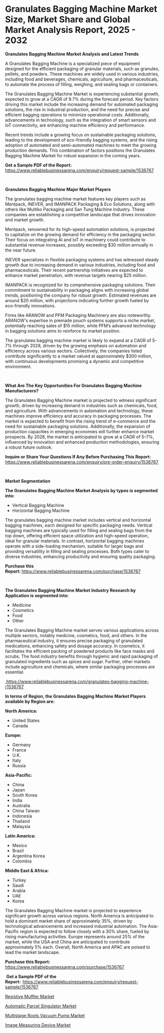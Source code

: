 <p><h1>Granulates Bagging Machine Market Size, Market Share and Global Market Analysis Report, 2025 - 2032</h1></p><p><strong>Granulates Bagging Machine Market Analysis and Latest Trends</strong></p>
<p><p>A Granulates Bagging Machine is a specialized piece of equipment designed for the efficient packaging of granular materials, such as granules, pellets, and powders. These machines are widely used in various industries, including food and beverages, chemicals, agriculture, and pharmaceuticals, to automate the process of filling, weighing, and sealing bags or containers.</p><p>The Granulates Bagging Machine Market is experiencing substantial growth, expected to grow at a CAGR of 9.7% during the forecast period. Key factors driving this market include the increasing demand for automated packaging solutions, the rise in industrial production, and the need for precise and efficient bagging operations to minimize operational costs. Additionally, advancements in technology, such as the integration of smart sensors and IoT connectivity, are enhancing machine efficiency and performance. </p><p>Recent trends include a growing focus on sustainable packaging solutions, leading to the development of eco-friendly bagging systems, and the rising adoption of automated and semi-automated machines to meet the growing production demands. This combination of factors positions the Granulates Bagging Machine Market for robust expansion in the coming years.</p></p>
<p><strong>Get a Sample PDF of the Report:&nbsp;</strong> <a href="https://www.reliablebusinessarena.com/enquiry/request-sample/1536767?utm_campaign=2133&utm_medium=2&utm_source=Github&utm_content=ia&utm_term=11042025&utm_id=granulates-bagging-machine">https://www.reliablebusinessarena.com/enquiry/request-sample/1536767</a></p>
<p>&nbsp;</p>
<p><strong>Granulates Bagging Machine Major Market Players</strong></p>
<p><p>The granulates bagging machine market features key players such as Mentpack, INEVER, and IMANPACK Packaging & Eco Solutions, along with others like Multiko Packaging and San Tung Machine Industry. These companies are establishing a competitive landscape that drives innovation and market growth.</p><p>Mentpack, renowned for its high-speed automation solutions, is projected to capitalize on the growing demand for efficiency in the packaging sector. Their focus on integrating AI and IoT in machinery could contribute to substantial revenue increases, possibly exceeding $30 million annually in the near future.</p><p>INEVER specializes in flexible packaging systems and has witnessed steady growth due to increasing demand in various industries, including food and pharmaceuticals. Their recent partnership initiatives are expected to enhance market penetration, with revenue targets nearing $25 million.</p><p>IMANPACK is recognized for its comprehensive packaging solutions. Their commitment to sustainability in packaging aligns with increasing global trends, positioning the company for robust growth. Estimated revenues are around $20 million, with projections indicating further growth fueled by eco-friendly innovations.</p><p>Firms like ARANOW and PFM Packaging Machinery are also noteworthy. ARANOW's expertise in premade pouch systems supports a niche market, potentially reaching sales of $15 million, while PFM’s advanced technology in bagging solutions aims to reinforce its market position.</p><p>The granulates bagging machine market is likely to expand at a CAGR of 5-7% through 2028, driven by the growing emphasis on automation and efficiency across various sectors. Collectively, the companies listed contribute significantly to a market valued at approximately $300 million, with continuous developments promising a dynamic and competitive environment.</p></p>
<p>&nbsp;</p>
<p><strong>What Are The Key Opportunities For Granulates Bagging Machine Manufacturers?</strong></p>
<p><p>The Granulates Bagging Machine market is projected to witness significant growth, driven by increasing demand in industries such as chemicals, food, and agriculture. With advancements in automation and technology, these machines improve efficiency and accuracy in packaging processes. The market is expected to benefit from the rising trend of e-commerce and the need for sustainable packaging solutions. Additionally, the expansion of production capacities in emerging economies will further enhance market prospects. By 2028, the market is anticipated to grow at a CAGR of 5–7%, influenced by innovation and enhanced production methodologies, ensuring a robust future outlook.</p></p>
<p><strong>Inquire or Share Your Questions If Any Before Purchasing This Report:</strong> <a href="https://www.reliablebusinessarena.com/enquiry/pre-order-enquiry/1536767?utm_campaign=2133&utm_medium=2&utm_source=Github&utm_content=ia&utm_term=11042025&utm_id=granulates-bagging-machine">https://www.reliablebusinessarena.com/enquiry/pre-order-enquiry/1536767</a></p>
<p>&nbsp;</p>
<p><strong>Market Segmentation</strong></p>
<p><strong>The Granulates Bagging Machine Market Analysis by types is segmented into:</strong></p>
<p><ul><li>Vertical Bagging Machine</li><li>Horizontal Bagging Machine</li></ul></p>
<p><p>The granulates bagging machine market includes vertical and horizontal bagging machines, each designed for specific packaging needs. Vertical bagging machines are typically used for filling and sealing bags from the top down, offering efficient space utilization and high-speed operation, ideal for granular materials. In contrast, horizontal bagging machines operate with a side-loading mechanism, suitable for larger bags and providing versatility in filling and sealing processes. Both types cater to diverse industries, enhancing productivity and ensuring quality packaging.</p></p>
<p><strong>Purchase this Report:&nbsp;</strong><a href="https://www.reliablebusinessarena.com/purchase/1536767?utm_campaign=2133&utm_medium=2&utm_source=Github&utm_content=ia&utm_term=11042025&utm_id=granulates-bagging-machine">https://www.reliablebusinessarena.com/purchase/1536767</a></p>
<p>&nbsp;</p>
<p><strong>The Granulates Bagging Machine Market Industry Research by Application is segmented into:</strong></p>
<p><ul><li>Medicine</li><li>Cosmetics</li><li>Food</li><li>Other</li></ul></p>
<p><p>The Granulates Bagging Machine market serves various applications across multiple sectors, notably medicine, cosmetics, food, and others. In the pharmaceutical industry, it ensures precise packaging of granulated medications, enhancing safety and dosage accuracy. In cosmetics, it facilitates the efficient packing of powdered products like face masks and scrubs. The food industry benefits through hygienic and rapid packaging of granulated ingredients such as spices and sugar. Further, other markets include agriculture and chemicals, where similar packaging processes are essential.</p></p>
<p><a href="https://www.reliablebusinessarena.com/granulates-bagging-machine-r1536767?utm_campaign=2133&utm_medium=2&utm_source=Github&utm_content=ia&utm_term=11042025&utm_id=granulates-bagging-machine">&nbsp;https://www.reliablebusinessarena.com/granulates-bagging-machine-r1536767</a></p>
<p><strong>In terms of Region, the Granulates Bagging Machine Market Players available by Region are:</strong></p>
<p>
    <p> <strong> North America: </strong>
        <ul>
            <li>United States</li>
            <li>Canada</li>
        </ul>
        </p> 
    <p> <strong> Europe: </strong>
        <ul>
            <li>Germany</li>
            <li>France</li>
            <li>U.K.</li>
            <li>Italy</li>
            <li>Russia</li>
        </ul>
        </p> 
    <p> <strong> Asia-Pacific: </strong>
        <ul>
            <li>China</li>
            <li>Japan</li>
            <li>South Korea</li>
            <li>India</li>
            <li>Australia</li>
            <li>China Taiwan</li>
            <li>Indonesia</li>
            <li>Thailand</li>
            <li>Malaysia</li>
        </ul>
        </p> 
    <p> <strong> Latin America: </strong>
        <ul>
            <li>Mexico</li>
            <li>Brazil</li>
            <li>Argentina Korea</li>
            <li>Colombia</li>
        </ul>
        </p> 
    <p> <strong> Middle East & Africa: </strong>
        <ul>
            <li>Turkey</li>
            <li>Saudi</li>
            <li>Arabia</li>
            <li>UAE</li>
            <li>Korea</li>
        </ul>
    </p>
    </p>
<p><p>The Granulates Bagging Machine market is projected to experience significant growth across various regions. North America is anticipated to hold a dominant market share of approximately 35%, driven by technological advancements and increased industrial automation. The Asia-Pacific region is expected to follow closely with a 30% share, fueled by rising manufacturing activities. Europe represents around 25% of the market, while the USA and China are anticipated to contribute approximately 5% each. Overall, North America and APAC are poised to lead the market landscape.</p></p>
<p><strong>Purchase this Report: </strong><a href="https://www.reliablebusinessarena.com/purchase/1536767?utm_campaign=2133&utm_medium=2&utm_source=Github&utm_content=ia&utm_term=11042025&utm_id=granulates-bagging-machine">https://www.reliablebusinessarena.com/purchase/1536767</a></p>
<p>&nbsp;<strong>Get a Sample PDF of the Report:&nbsp;&nbsp;</strong><a href="https://www.reliablebusinessarena.com/enquiry/request-sample/1536767?utm_campaign=2133&utm_medium=2&utm_source=Github&utm_content=ia&utm_term=11042025&utm_id=granulates-bagging-machine">https://www.reliablebusinessarena.com/enquiry/request-sample/1536767</a></p>
<p><strong></strong></p>
<p><p><a href="https://github.com/chillwervenu/Market-Research-Report-List-1/blob/main/resistive-muffler-market.md?utm_campaign=2133&utm_medium=2&utm_source=Github&utm_content=ia&utm_term=11042025&utm_id=granulates-bagging-machine">Resistive Muffler Market</a></p><p><a href="https://github.com/stuwinawisa/Market-Research-Report-List-1/blob/main/automatic-parcel-singulator-market.md?utm_campaign=2133&utm_medium=2&utm_source=Github&utm_content=ia&utm_term=11042025&utm_id=granulates-bagging-machine">Automatic Parcel Singulator Market</a></p><p><a href="https://github.com/awwqamet/Market-Research-Report-List-1/blob/main/multistage-roots-vacuum-pump-market.md?utm_campaign=2133&utm_medium=2&utm_source=Github&utm_content=ia&utm_term=11042025&utm_id=granulates-bagging-machine">Multistage Roots Vacuum Pump Market</a></p><p><a href="https://github.com/marcayaminig/Market-Research-Report-List-1/blob/main/image-measuring-device-market.md?utm_campaign=2133&utm_medium=2&utm_source=Github&utm_content=ia&utm_term=11042025&utm_id=granulates-bagging-machine">Image Measuring Device Market</a></p></p>